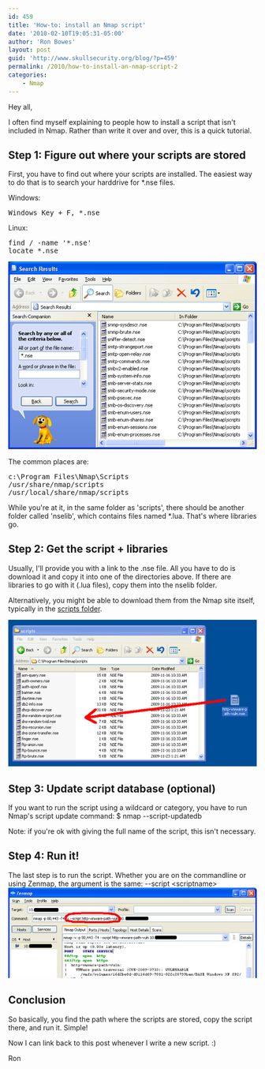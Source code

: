 ```yaml
---
id: 459
title: 'How-to: install an Nmap script'
date: '2010-02-10T19:05:31-05:00'
author: 'Ron Bowes'
layout: post
guid: 'http://www.skullsecurity.org/blog/?p=459'
permalink: /2010/how-to-install-an-nmap-script-2
categories:
    - Nmap
---
```


Hey all,

I often find myself explaining to people how to install a script that isn't included in Nmap. Rather than write it over and over, this is a quick tutorial.
<!--more-->
<h2>Step 1: Figure out where your scripts are stored</h2>
First, you have to find out where your scripts are installed. The easiest way to do that is to search your harddrive for *.nse files.

Windows:
<pre>Windows Key + F, *.nse</pre>

Linux:
<pre>find / -name '*.nse'
locate *.nse</pre>

<img src='/blogdata/installing-scripts-1.png'>

The common places are:
<pre>c:\Program Files\Nmap\Scripts
/usr/share/nmap/scripts
/usr/local/share/nmap/scripts</pre>

While you're at it, in the same folder as 'scripts', there should be another folder called 'nselib', which contains files named *.lua. That's where libraries go.

<h2>Step 2: Get the script + libraries</h2>
Usually, I'll provide you with a link to the .nse file. All you have to do is download it and copy it into one of the directories above. If there are libraries to go with it (.lua files), copy them into the nselib folder.

Alternatively, you might be able to download them from the Nmap site itself, typically in the <a href='http://nmap.org/svn/scripts/'>scripts folder</a>.

<img src='/blogdata/installing-scripts-2.png'>

<h2>Step 3: Update script database (optional)</h2>
If you want to run the script using a wildcard or category, you have to run Nmap's script update command:
$ nmap --script-updatedb

Note: if you're ok with giving the full name of the script, this isn't necessary.

<h2>Step 4: Run it!</h2>
The last step is to run the script. Whether you are on the commandline or using Zenmap, the argument is the same: --script &lt;scriptname&gt;

<img src='/blogdata/installing-scripts-3.png'>

<h2>Conclusion</h2>
So basically, you find the path where the scripts are stored, copy the script there, and run it. Simple!

Now I can link back to this post whenever I write a new script. :)

Ron

